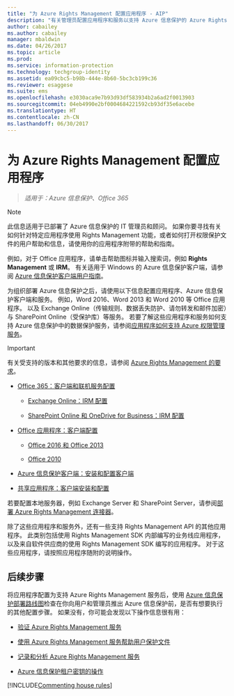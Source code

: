 ```yaml
---
title: "为 Azure Rights Management 配置应用程序 - AIP"
description: "有关管理员配置应用程序和服务以支持 Azure 信息保护的 Azure Rights Management 保护服务的说明。 例如，Word 2013 和 Word 2010 等 Office 应用程序，以及 Exchange Online（传输规则、数据丢失防护、请勿转发和邮件加密）与 SharePoint Online（受保护库）等服务。"
author: cabailey
ms.author: cabailey
manager: mbaldwin
ms.date: 04/26/2017
ms.topic: article
ms.prod: 
ms.service: information-protection
ms.technology: techgroup-identity
ms.assetid: ea09cbc5-b98b-444e-8b60-5bc3cb199c36
ms.reviewer: esaggese
ms.suite: ems
ms.openlocfilehash: e3030aca9e7b93d93df583934b2a6ad2f0013903
ms.sourcegitcommit: 04eb4990e2bf0004684221592cb93df35e6acebe
ms.translationtype: HT
ms.contentlocale: zh-CN
ms.lasthandoff: 06/30/2017
---
```

# <a name="configuring-applications-for-azure-rights-management"></a>为 Azure Rights Management 配置应用程序

>*适用于：Azure 信息保护、Office 365*

> [!NOTE]
> 此信息适用于已部署了 Azure 信息保护的 IT 管理员和顾问。 如果你要寻找有关如何针对特定应用程序使用 Rights Management 功能，或者如何打开权限保护文件的用户帮助和信息，请使用你的应用程序附带的帮助和指南。
>
> 例如，对于 Office 应用程序，请单击帮助图标并输入搜索词，例如 **Rights Management** 或 **IRM**。 有关适用于 Windows 的 Azure 信息保护客户端，请参阅 [Azure 信息保护客户端用户指南](../rms-client/client-user-guide.md)。

为组织部署 Azure 信息保护之后，请使用以下信息配置应用程序、Azure 信息保护客户端和服务。 例如，Word 2016、Word 2013 和 Word 2010 等 Office 应用程序。 以及 Exchange Online（传输规则、数据丢失防护、请勿转发和邮件加密）与 SharePoint Online（受保护库）等服务。 若要了解这些应用程序和服务如何支持 Azure 信息保护中的数据保护服务，请参阅[应用程序如何支持 Azure 权限管理服务](../understand-explore/applications-support.md)。

> [!IMPORTANT]
> 有关受支持的版本和其他要求的信息，请参阅 [Azure Rights Management 的要求](../get-started/requirements-azure-rms.md)。

-   [Office 365：客户端和联机服务配置](configure-office365.md)

    -   [Exchange Online：IRM 配置](configure-office365.md#exchange-online-irm-configuration)

    -   [SharePoint Online 和 OneDrive for Business：IRM 配置](configure-office365.md#sharepoint-online-and-onedrive-for-business-irm-configuration)

- [Office 应用程序：客户端配置](configure-office-apps.md)

    -   [Office 2016 和 Office 2013](configure-office-apps.md#office-2016-and-office-2013)

    -   [Office 2010](configure-office-apps.md#office-2010)

-   [Azure 信息保护客户端：安装和配置客户端](configure-sharing-app.md)

-   [共享应用程序：客户端安装和配置](configure-sharing-app.md)


若要配置本地服务器，例如 Exchange Server 和 SharePoint Server，请参阅[部署 Azure Rights Management 连接器](deploy-rms-connector.md)。

除了这些应用程序和服务外，还有一些支持 Rights Management API 的其他应用程序。 此类别包括使用 Rights Management SDK 内部编写的业务线应用程序，以及来自软件供应商的使用 Rights Management SDK 编写的应用程序。 对于这些应用程序，请按照应用程序随附的说明操作。

## <a name="next-steps"></a>后续步骤
将应用程序配置为支持 Azure Rights Management 服务后，使用 [Azure 信息保护部署路线图](../plan-design/deployment-roadmap.md)检查在你向用户和管理员推出 Azure 信息保护前，是否有想要执行的其他配置步骤。 如果没有，你可能会发现以下操作信息很有用：

- [验证 Azure Rights Management 服务](verify.md)

- [使用 Azure Rights Management 服务帮助用户保护文件](help-users.md)

- [记录和分析 Azure Rights Management 服务](log-analyze-usage.md)

- [Azure 信息保护租户密钥的操作](operations-tenant-key.md)

[!INCLUDE[Commenting house rules](../includes/houserules.md)]

